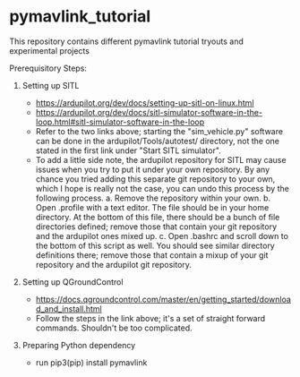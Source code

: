 # pymavlink_tutorial
This repository contains different pymavlink tutorial tryouts and experimental projects 

Prerequisitory Steps:
  1. Setting up SITL
      - https://ardupilot.org/dev/docs/setting-up-sitl-on-linux.html
      - https://ardupilot.org/dev/docs/sitl-simulator-software-in-the-loop.html#sitl-simulator-software-in-the-loop
      - Refer to the two links above; starting the "sim_vehicle.py" software can be done in the ardupilot/Tools/autotest/ directory, not the one stated in         the first link under "Start SITL simulator". 
      - To add a little side note, the ardupilot repository for SITL may cause issues when you try to put it under your own repository. By any chance you           tried adding this separate git repository to your own, which I hope is really not the case, you can undo this process by the following process.
        a. Remove the repository within your own.
        b. Open .profile with a text editor. The file should be in your home directory. At the bottom of this file, there should be a bunch of file                    directories defined; remove those that contain your git repository and the ardupilot ones mixed up.
        c. Open .bashrc and scroll down to the bottom of this script as well. You should see similar directory definitions there; remove those that contain            a mixup of your git repository and the ardupilot git repository.
      
  3. Setting up QGroundControl
      - https://docs.qgroundcontrol.com/master/en/getting_started/download_and_install.html
      - Follow the steps in the link above; it's a set of straight forward commands. Shouldn't be too complicated.
  
  5. Preparing Python dependency
      - run pip3(pip) install pymavlink
